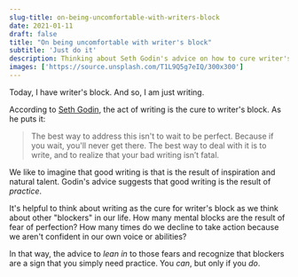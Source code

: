 ```yaml
---
slug-title: on-being-uncomfortable-with-writers-block
date: 2021-01-11
draft: false
title: "On being uncomfortable with writer's block"
subtitle: 'Just do it'
description: Thinking about Seth Godin's advice on how to cure writer's block and how that advice can help you get unstuck on other problems.
images: ['https://source.unsplash.com/T1L9Q5g7eIQ/300x300']
---
```


Today, I have writer's block. And so, I am just writing.

According to [Seth Godin](https://seths.blog/2020/06/the-simple-cure-for-writers-block/), the act of writing is the cure to writer's block. As he puts it:

> The best way to address this isn't to wait to be perfect. Because if you wait, you'll never get there.
> The best way to deal with it is to write, and to realize that your bad writing isn’t fatal.

We like to imagine that good writing is that is the result of inspiration and natural talent. Godin's advice suggests that good writing is the result of _practice_.

It's helpful to think about writing as the cure for writer's block as we think about other "blockers" in our life. How many mental blocks are the result of fear of perfection? How many times do we decline to take action because we aren't confident in our own voice or abilities?

In that way, the advice to _lean in_ to those fears and recognize that blockers are a sign that you simply need practice. You _can_, but only if you _do_.
